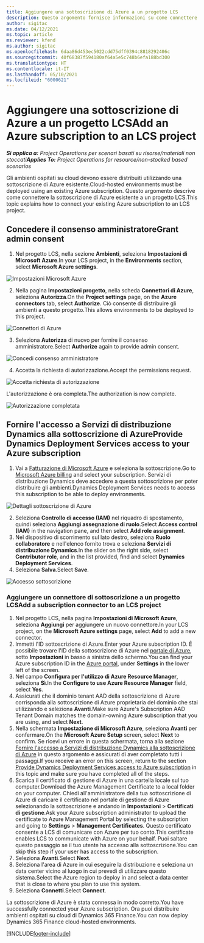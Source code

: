 ```yaml
---
title: Aggiungere una sottoscrizione di Azure a un progetto LCS
description: Questo argomento fornisce informazioni su come connettere la sottoscrizione di Azure a un progetto LCS.
author: sigitac
ms.date: 04/12/2021
ms.topic: article
ms.reviewer: kfend
ms.author: sigitac
ms.openlocfilehash: 6daa86d453ec5022cdd75dff0394c8818292406c
ms.sourcegitcommit: 40f68387f594180af64a5e5c748b6efa188bd300
ms.translationtype: HT
ms.contentlocale: it-IT
ms.lasthandoff: 05/10/2021
ms.locfileid: "6000621"
---
```

# <a name="add-an-azure-subscription-to-an-lcs-project"></a><span data-ttu-id="1c4c1-103">Aggiungere una sottoscrizione di Azure a un progetto LCS</span><span class="sxs-lookup"><span data-stu-id="1c4c1-103">Add an Azure subscription to an LCS project</span></span>

<span data-ttu-id="1c4c1-104">_**Si applica a:** Project Operations per scenari basati su risorse/materiali non stoccati_</span><span class="sxs-lookup"><span data-stu-id="1c4c1-104">_**Applies To:** Project Operations for resource/non-stocked based scenarios_</span></span>

<span data-ttu-id="1c4c1-105">Gli ambienti ospitati su cloud devono essere distribuiti utilizzando una sottoscrizione di Azure esistente.</span><span class="sxs-lookup"><span data-stu-id="1c4c1-105">Cloud-hosted environments must be deployed using an existing Azure subscription.</span></span> <span data-ttu-id="1c4c1-106">Questo argomento descrive come connettere la sottoscrizione di Azure esistente a un progetto LCS.</span><span class="sxs-lookup"><span data-stu-id="1c4c1-106">This topic explains how to connect your existing Azure subscription to an LCS project.</span></span> 

## <a name="grant-admin-consent"></a><span data-ttu-id="1c4c1-107">Concedere il consenso amministratore</span><span class="sxs-lookup"><span data-stu-id="1c4c1-107">Grant admin consent</span></span>

1. <span data-ttu-id="1c4c1-108">Nel progetto LCS, nella sezione **Ambienti**, seleziona **Impostazioni di Microsoft Azure**.</span><span class="sxs-lookup"><span data-stu-id="1c4c1-108">In your LCS project, in the **Environments** section, select **Microsoft Azure settings**.</span></span>

![Impostazioni Microsoft Azure](./media/1MicrosoftAzureSettings.png)

2. <span data-ttu-id="1c4c1-110">Nella pagina **Impostazioni progetto**, nella scheda **Connettori di Azure**, seleziona **Autorizza**.</span><span class="sxs-lookup"><span data-stu-id="1c4c1-110">On the **Project settings** page, on the **Azure connectors** tab, select **Authorize**.</span></span> <span data-ttu-id="1c4c1-111">Ciò consente di distribuire gli ambienti a questo progetto.</span><span class="sxs-lookup"><span data-stu-id="1c4c1-111">This allows environments to be deployed to this project.</span></span>

![Connettori di Azure](./media/2AzureConnectors.png)

3. <span data-ttu-id="1c4c1-113">Seleziona **Autorizza** di nuovo per fornire il consenso amministratore.</span><span class="sxs-lookup"><span data-stu-id="1c4c1-113">Select **Authorize** again to provide admin consent.</span></span>

![Concedi consenso amministratore](./media/3GrantAdminConsent.png)

4. <span data-ttu-id="1c4c1-115">Accetta la richiesta di autorizzazione.</span><span class="sxs-lookup"><span data-stu-id="1c4c1-115">Accept the permissions request.</span></span>

![Accetta richiesta di autorizzazione](./media/4AcceptPermissionRequest.png)

<span data-ttu-id="1c4c1-117">L'autorizzazione è ora completa.</span><span class="sxs-lookup"><span data-stu-id="1c4c1-117">The authorization is now complete.</span></span> 

![Autorizzazione completata](./media/5AuthorizationComplete.png)

## <a name="provide-dynamics-deployment-services-access-to-your-azure-subscription"></a><a name="provide"></a><span data-ttu-id="1c4c1-119">Fornire l'accesso a Servizi di distribuzione Dynamics alla sottoscrizione di Azure</span><span class="sxs-lookup"><span data-stu-id="1c4c1-119">Provide Dynamics Deployment Services access to your Azure subscription</span></span>

1. <span data-ttu-id="1c4c1-120">Vai a [Fatturazione di Microsoft Azure](https://portal.azure.com/#blade/Microsoft\_Azure\_Billing/SubscriptionsBlade) e seleziona la sottoscrizione.</span><span class="sxs-lookup"><span data-stu-id="1c4c1-120">Go to [Microsoft Azure billing](https://portal.azure.com/#blade/Microsoft\_Azure\_Billing/SubscriptionsBlade) and select your subscription.</span></span> <span data-ttu-id="1c4c1-121">Servizi di distribuzione Dynamics deve accedere a questa sottoscrizione per poter distribuire gli ambienti.</span><span class="sxs-lookup"><span data-stu-id="1c4c1-121">Dynamics Deployment Services needs to access this subscription to be able to deploy environments.</span></span>

![Dettagli sottoscrizione di Azure](./media/6AzureSubscription.png)

2. <span data-ttu-id="1c4c1-123">Seleziona **Controllo di accesso (IAM)** nel riquadro di spostamento, quindi seleziona **Aggiungi assegnazione di ruolo**.</span><span class="sxs-lookup"><span data-stu-id="1c4c1-123">Select **Access control (IAM)** in the navigation pane, and then select **Add role assignment**.</span></span>
3. <span data-ttu-id="1c4c1-124">Nel dispositivo di scorrimento sul lato destro, seleziona **Ruolo collaboratore** e nell'elenco fornito trova e seleziona **Servizi di distribuzione Dynamics**.</span><span class="sxs-lookup"><span data-stu-id="1c4c1-124">In the slider on the right side, select **Contributor role**, and in the list provided, find and select **Dynamics Deployment Services**.</span></span> 
4. <span data-ttu-id="1c4c1-125">Seleziona **Salva**.</span><span class="sxs-lookup"><span data-stu-id="1c4c1-125">Select **Save**.</span></span>

![Accesso sottoscrizione](./media/7SubscriptionAccess.png)

### <a name="add-a-subscription-connector-to-an-lcs-project"></a><span data-ttu-id="1c4c1-127">Aggiungere un connettore di sottoscrizione a un progetto LCS</span><span class="sxs-lookup"><span data-stu-id="1c4c1-127">Add a subscription connector to an LCS project</span></span>

1. <span data-ttu-id="1c4c1-128">Nel progetto LCS, nella pagina **Impostazioni di Microsoft Azure**, seleziona **Aggiungi** per aggiungere un nuovo connettore.</span><span class="sxs-lookup"><span data-stu-id="1c4c1-128">In your LCS project, on the **Microsoft Azure settings** page, select **Add** to add a new connector.</span></span>
2. <span data-ttu-id="1c4c1-129">Immetti l'ID sottoscrizione di Azure.</span><span class="sxs-lookup"><span data-stu-id="1c4c1-129">Enter your Azure subscription ID.</span></span> <span data-ttu-id="1c4c1-130">È possibile trovare l'ID della sottoscrizione di Azure nel [portale di Azure](https://ms.portal.azure.com/), sotto **Impostazioni** in basso a sinistra dello schermo.</span><span class="sxs-lookup"><span data-stu-id="1c4c1-130">You can find your Azure subscription ID in the [Azure portal](https://ms.portal.azure.com/), under  **Settings**  in the lower left of the screen.</span></span>
3. <span data-ttu-id="1c4c1-131">Nel campo **Configura per l'utilizzo di Azure Resource Manager**, seleziona **Sì**.</span><span class="sxs-lookup"><span data-stu-id="1c4c1-131">In the **Configure to use Azure Resource Manager** field, select **Yes**.</span></span>
4. <span data-ttu-id="1c4c1-132">Assicurati che il dominio tenant AAD della sottoscrizione di Azure corrisponda alla sottoscrizione di Azure proprietaria del dominio che stai utilizzando e seleziona **Avanti**.</span><span class="sxs-lookup"><span data-stu-id="1c4c1-132">Make sure Azure's Subscription AAD Tenant Domain matches the domain-owning Azure subscription that you are using, and select **Next**.</span></span>
5. <span data-ttu-id="1c4c1-133">Nella schermata **Impostazione di Microsoft Azure**, seleziona **Avanti** per confermare.</span><span class="sxs-lookup"><span data-stu-id="1c4c1-133">On the **Microsoft Azure Setup** screen, select **Next** to confirm.</span></span> <span data-ttu-id="1c4c1-134">Se ricevi un errore in questa schermata, torna alla sezione [Fornire l'accesso a Servizi di distribuzione Dynamics alla sottoscrizione di Azure](#provide) in questo argomento e assicurati di aver completato tutti i passaggi.</span><span class="sxs-lookup"><span data-stu-id="1c4c1-134">If you receive an error on this screen, return to the section [Provide Dynamics Deployment Services access to Azure subscription](#provide) in this topic and make sure you have completed all of the steps.</span></span>
6. <span data-ttu-id="1c4c1-135">Scarica il certificato di gestione di Azure in una cartella locale sul tuo computer.</span><span class="sxs-lookup"><span data-stu-id="1c4c1-135">Download the Azure Management Certificate to a local folder on your computer.</span></span> <span data-ttu-id="1c4c1-136">Chiedi all'amministratore della tua sottoscrizione di Azure di caricare il certificato nel portale di gestione di Azure selezionando la sottoscrizione e andando in **Impostazioni** > **Certificati di gestione**.</span><span class="sxs-lookup"><span data-stu-id="1c4c1-136">Ask your Azure subscription administrator to upload the certificate to Azure Management Portal by selecting the subscription and going to **Settings** > **Management Certificates**.</span></span> <span data-ttu-id="1c4c1-137">Questo certificato consente a LCS di comunicare con Azure per tuo conto.</span><span class="sxs-lookup"><span data-stu-id="1c4c1-137">This certificate enables LCS to communicate with Azure on your behalf.</span></span> <span data-ttu-id="1c4c1-138">Puoi saltare questo passaggio se il tuo utente ha accesso alla sottoscrizione.</span><span class="sxs-lookup"><span data-stu-id="1c4c1-138">You can skip this step if your user has access to the subscription.</span></span>
7. <span data-ttu-id="1c4c1-139">Seleziona **Avanti**.</span><span class="sxs-lookup"><span data-stu-id="1c4c1-139">Select  **Next**.</span></span>
8. <span data-ttu-id="1c4c1-140">Seleziona l'area di Azure in cui eseguire la distribuzione e seleziona un data center vicino al luogo in cui prevedi di utilizzare questo sistema.</span><span class="sxs-lookup"><span data-stu-id="1c4c1-140">Select the Azure region to deploy in and select a data center that is close to where you plan to use this system.</span></span>
9.  <span data-ttu-id="1c4c1-141">Seleziona **Connetti**.</span><span class="sxs-lookup"><span data-stu-id="1c4c1-141">Select  **Connect**.</span></span>

<span data-ttu-id="1c4c1-142">La sottoscrizione di Azure è stata connessa in modo corretto.</span><span class="sxs-lookup"><span data-stu-id="1c4c1-142">You have successfully connected your Azure subscription.</span></span> <span data-ttu-id="1c4c1-143">Ora puoi distribuire ambienti ospitati su cloud di Dynamics 365 Finance.</span><span class="sxs-lookup"><span data-stu-id="1c4c1-143">You can now deploy Dynamics 365 Finance cloud-hosted environments.</span></span>




[!INCLUDE[footer-include](../includes/footer-banner.md)]
